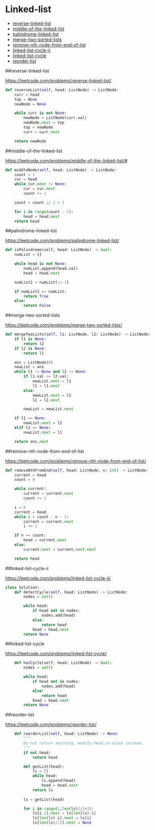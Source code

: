 # Linked-list

+ [reverse-linked-list](#reverse-linked-list)
+ [middle-of-the-linked-list](#middle-of-the-linked-list)
+ [palindrome-linked-list](#palindrome-linked-list)
+ [merge-two-sorted-lists](#merge-two-sorted-lists)
+ [remove-nth-node-from-end-of-list](#remove-nth-node-from-end-of-list)
+ [linked-list-cycle-ii](#linked-list-cycle-ii)
+ [linked-list-cycle](#linked-list-cycle)
+ [reorder-list](#reorder-list)


##reverse-linked-list

https://leetcode.com/problems/reverse-linked-list/

```python
def reverseList(self, head: ListNode) -> ListNode:
    curr = head
    top = None
    newNode = None

    while curr is not None:
        newNode = ListNode(curr.val)
        newNode.next = top
        top = newNode
        curr = curr.next

    return newNode

```

##middle-of-the-linked-list

https://leetcode.com/problems/middle-of-the-linked-list/#

```python
def middleNode(self, head: ListNode) -> ListNode:
    count = 1
    cur = head
    while cur.next != None:
        cur = cur.next
        count += 1

    count = count // 2 + 1

    for i in range(count - 1):
        head = head.next
    return head

```

##palindrome-linked-list

https://leetcode.com/problems/palindrome-linked-list/

```python
def isPalindrome(self, head: ListNode) -> bool:
    numList = []

    while head is not None:
        numList.append(head.val)
        head = head.next

    numList2 = numList[::-1]

    if numList2 == numList:
        return True
    else:
        return False

```

##merge-two-sorted-lists

https://leetcode.com/problems/merge-two-sorted-lists/

```python
def mergeTwoLists(self, l1: ListNode, l2: ListNode) -> ListNode:
    if l1 is None:
        return l2
    if l2 is None:
        return l1

    ans = ListNode(0)
    newList = ans
    while l1 != None and l2 != None:
        if l1.val <= l2.val:
            newList.next = l1
            l1 = l1.next
        else:
            newList.next = l2
            l2 = l2.next

        newList = newList.next

    if l1 == None:
        newList.next = l2
    elif l2 == None:
        newList.next = l1

    return ans.next

```

##remove-nth-node-from-end-of-list

https://leetcode.com/problems/remove-nth-node-from-end-of-list/

```python
def removeNthFromEnd(self, head: ListNode, n: int) -> ListNode:
    current = head
    count = 0

    while current:
        current = current.next
        count += 1

    i = 0
    current = head
    while i < count - n - 1:
        current = current.next
        i += 1

    if n == count:
        head = current.next
    else:
        current.next = current.next.next

    return head

```

##linked-list-cycle-ii

https://leetcode.com/problems/linked-list-cycle-ii/

```python
class Solution:
    def detectCycle(self, head: ListNode) -> ListNode:
        nodes = set()

        while head:
            if head not in nodes:
                nodes.add(head)
            else:
                return head
            head = head.next
        return None

```

##linked-list-cycle

https://leetcode.com/problems/linked-list-cycle/

```python
    def hasCycle(self, head: ListNode) -> bool:
        nodes = set()

        while head:
            if head not in nodes:
                nodes.add(head)
            else:
                return head
            head = head.next
        return None

```

##reorder-list

https://leetcode.com/problems/reorder-list/

```python
    def reorderList(self, head: ListNode) -> None:
        """
        Do not return anything, modify head in-place instead.
        """
        if not head:
            return head

        def getList(head):
            ls = []
            while head:
                ls.append(head)
                head = head.next
            return ls
    
        ls = getList(head)

        for i in range(1,len(ls)//2+1):
            ls[i-1].next = ls[len(ls)-i]
            ls[len(ls)-i].next = ls[i]
            ls[len(ls)//2].next = None

```

